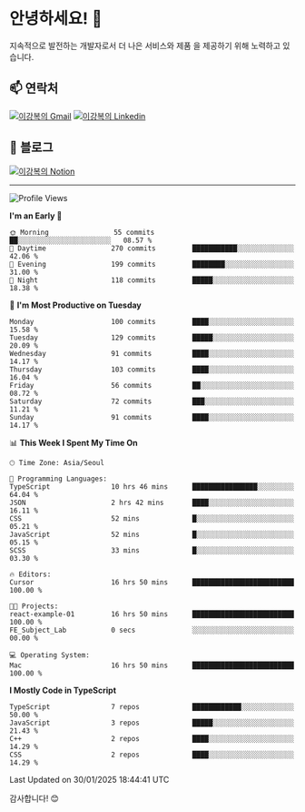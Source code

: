 # 안녕하세요! 👋

지속적으로 발전하는 개발자로서 더 나은 서비스와 제품
을 제공하기 위해 노력하고 있습니다.

## 📫 연락처
[![이강복의 Gmail](https://img.shields.io/badge/Gmail-D14836?style=for-the-badge&logo=gmail&logoColor=white)](mailto:pmmm114@gmail.com)
[![이강복의 Linkedin](https://img.shields.io/badge/LinkedIn-0077B5?style=for-the-badge&logo=linkedin&logoColor=white)](https://www.linkedin.com/in/lkb0297)

## 📝 블로그
[![이강복의 Notion](https://img.shields.io/badge/Notion-000000?style=for-the-badge&logo=notion&logoColor=white)](https://pmmm114.notion.site/)

---
<!--START_SECTION:waka-->
![Profile Views](http://img.shields.io/badge/Profile%20Views-0-blue)

**I'm an Early 🐤** 

```text
🌞 Morning                55 commits          ██░░░░░░░░░░░░░░░░░░░░░░░   08.57 % 
🌆 Daytime                270 commits         ███████████░░░░░░░░░░░░░░   42.06 % 
🌃 Evening                199 commits         ████████░░░░░░░░░░░░░░░░░   31.00 % 
🌙 Night                  118 commits         █████░░░░░░░░░░░░░░░░░░░░   18.38 % 
```
📅 **I'm Most Productive on Tuesday** 

```text
Monday                   100 commits         ████░░░░░░░░░░░░░░░░░░░░░   15.58 % 
Tuesday                  129 commits         █████░░░░░░░░░░░░░░░░░░░░   20.09 % 
Wednesday                91 commits          ████░░░░░░░░░░░░░░░░░░░░░   14.17 % 
Thursday                 103 commits         ████░░░░░░░░░░░░░░░░░░░░░   16.04 % 
Friday                   56 commits          ██░░░░░░░░░░░░░░░░░░░░░░░   08.72 % 
Saturday                 72 commits          ███░░░░░░░░░░░░░░░░░░░░░░   11.21 % 
Sunday                   91 commits          ████░░░░░░░░░░░░░░░░░░░░░   14.17 % 
```


📊 **This Week I Spent My Time On** 

```text
🕑︎ Time Zone: Asia/Seoul

💬 Programming Languages: 
TypeScript               10 hrs 46 mins      ████████████████░░░░░░░░░   64.04 % 
JSON                     2 hrs 42 mins       ████░░░░░░░░░░░░░░░░░░░░░   16.11 % 
CSS                      52 mins             █░░░░░░░░░░░░░░░░░░░░░░░░   05.21 % 
JavaScript               52 mins             █░░░░░░░░░░░░░░░░░░░░░░░░   05.15 % 
SCSS                     33 mins             █░░░░░░░░░░░░░░░░░░░░░░░░   03.30 % 

🔥 Editors: 
Cursor                   16 hrs 50 mins      █████████████████████████   100.00 % 

🐱‍💻 Projects: 
react-example-01         16 hrs 50 mins      █████████████████████████   100.00 % 
FE_Subject_Lab           0 secs              ░░░░░░░░░░░░░░░░░░░░░░░░░   00.00 % 

💻 Operating System: 
Mac                      16 hrs 50 mins      █████████████████████████   100.00 % 
```

**I Mostly Code in TypeScript** 

```text
TypeScript               7 repos             ████████████░░░░░░░░░░░░░   50.00 % 
JavaScript               3 repos             █████░░░░░░░░░░░░░░░░░░░░   21.43 % 
C++                      2 repos             ████░░░░░░░░░░░░░░░░░░░░░   14.29 % 
CSS                      2 repos             ████░░░░░░░░░░░░░░░░░░░░░   14.29 % 
```




 Last Updated on 30/01/2025 18:44:41 UTC
<!--END_SECTION:waka-->

감사합니다! 😊
